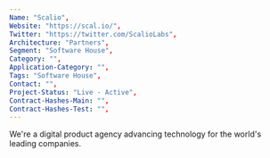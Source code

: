 ```yaml
--- 
Name: "Scalio", 
Website: "https://scal.io/", 
Twitter: "https://twitter.com/ScalioLabs", 
Architecture: "Partners",
Segment: "Software House",
Category: "",
Application-Category: "",
Tags: "Software House",
Contact: "",
Project-Status: "Live - Active",
Contract-Hashes-Main: "",
Contract-Hashes-Test: "",
--- 
```

<!--lang:en--> 
We're a digital product agency advancing technology for the world's leading companies.
<!--lang:es--] 
Somos una agencia de productos digitales que promueve la tecnología para las empresas líderes en el mundo.
<!--lang:de--] 
Wir sind eine Agentur für digitale Produkte, die Technologien für die weltweit führenden Unternehmen vorantreibt.
<!--lang:fr--] 
Nous sommes une agence de produits numériques qui fait progresser la technologie pour les plus grandes entreprises mondiales.
<!--lang:pl--] 
Jesteśmy agencją produktów cyfrowych, która rozwija technologię dla wiodących firm na świecie.
<!--lang:uk--] 
Ми — агентство цифрових продуктів, яке просуває технології для провідних компаній світу.
[!--lang:*--> 
